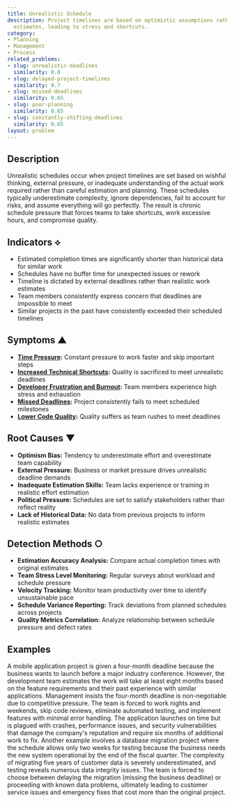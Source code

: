 ```yaml
---
title: Unrealistic Schedule
description: Project timelines are based on optimistic assumptions rather than realistic
  estimates, leading to stress and shortcuts.
category:
- Planning
- Management
- Process
related_problems:
- slug: unrealistic-deadlines
  similarity: 0.8
- slug: delayed-project-timelines
  similarity: 0.7
- slug: missed-deadlines
  similarity: 0.65
- slug: poor-planning
  similarity: 0.65
- slug: constantly-shifting-deadlines
  similarity: 0.65
layout: problem
---
```


## Description

Unrealistic schedules occur when project timelines are set based on wishful thinking, external pressure, or inadequate understanding of the actual work required rather than careful estimation and planning. These schedules typically underestimate complexity, ignore dependencies, fail to account for risks, and assume everything will go perfectly. The result is chronic schedule pressure that forces teams to take shortcuts, work excessive hours, and compromise quality.

## Indicators ⟡

- Estimated completion times are significantly shorter than historical data for similar work
- Schedules have no buffer time for unexpected issues or rework
- Timeline is dictated by external deadlines rather than realistic work estimates
- Team members consistently express concern that deadlines are impossible to meet
- Similar projects in the past have consistently exceeded their scheduled timelines

## Symptoms ▲

- **[Time Pressure](time-pressure.md):** Constant pressure to work faster and skip important steps
- **[Increased Technical Shortcuts](increased-technical-shortcuts.md):** Quality is sacrificed to meet unrealistic deadlines
- **[Developer Frustration and Burnout](developer-frustration-and-burnout.md):** Team members experience high stress and exhaustion
- **[Missed Deadlines](missed-deadlines.md):** Project consistently fails to meet scheduled milestones
- **[Lower Code Quality](lower-code-quality.md):** Quality suffers as team rushes to meet deadlines

## Root Causes ▼

- **Optimism Bias:** Tendency to underestimate effort and overestimate team capability
- **External Pressure:** Business or market pressure drives unrealistic deadline demands
- **Inadequate Estimation Skills:** Team lacks experience or training in realistic effort estimation
- **Political Pressure:** Schedules are set to satisfy stakeholders rather than reflect reality
- **Lack of Historical Data:** No data from previous projects to inform realistic estimates

## Detection Methods ○

- **Estimation Accuracy Analysis:** Compare actual completion times with original estimates
- **Team Stress Level Monitoring:** Regular surveys about workload and schedule pressure
- **Velocity Tracking:** Monitor team productivity over time to identify unsustainable pace
- **Schedule Variance Reporting:** Track deviations from planned schedules across projects
- **Quality Metrics Correlation:** Analyze relationship between schedule pressure and defect rates

## Examples

A mobile application project is given a four-month deadline because the business wants to launch before a major industry conference. However, the development team estimates the work will take at least eight months based on the feature requirements and their past experience with similar applications. Management insists the four-month deadline is non-negotiable due to competitive pressure. The team is forced to work nights and weekends, skip code reviews, eliminate automated testing, and implement features with minimal error handling. The application launches on time but is plagued with crashes, performance issues, and security vulnerabilities that damage the company's reputation and require six months of additional work to fix. Another example involves a database migration project where the schedule allows only two weeks for testing because the business needs the new system operational by the end of the fiscal quarter. The complexity of migrating five years of customer data is severely underestimated, and testing reveals numerous data integrity issues. The team is forced to choose between delaying the migration (missing the business deadline) or proceeding with known data problems, ultimately leading to customer service issues and emergency fixes that cost more than the original project.